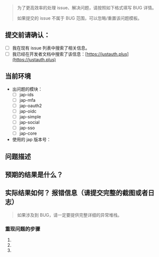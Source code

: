 > 为了更高效率的处理 issue、解决问题，请按照如下格式填写 BUG 详情。
> 
> 如果提交的 issue 不属于 BUG 范围，可以忽略/重置该问题模板。

## 提交前请确认：

- [ ] 我在现有 issue 列表中搜索了相关信息。
- [ ] 我已经在开发者文档中搜索了该信息：[https://justauth.plus](https://justauth.plus)

## 当前环境

- 出问题的模块： 
  - [ ] jap-ids
  - [ ] jap-mfa
  - [ ] jap-oauth2
  - [ ] jap-oidc
  - [ ] jap-simple
  - [ ] jap-social
  - [ ] jap-sso
  - [ ] jap-core
- 使用的 jap 版本号： 

## 问题描述



## 预期的结果是什么？



## 实际结果如何？ 报错信息（请提交完整的截图或者日志）

> 如果涉及到 BUG，请一定要提供完整详细的异常堆栈。



### 重现问题的步骤
1.
2.
3.









